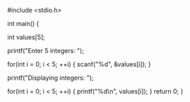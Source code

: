 #include <stdio.h>

int main() 
{

  int values[5];

  printf("Enter 5 integers: ");

  for(int i = 0; i < 5; ++i)
  {
     scanf("%d", &values[i]);
  }

  printf("Displaying integers: ");

  for(int i = 0; i < 5; ++i) 
  {
     printf("%d\n", values[i]);
  }
  return 0;
}
